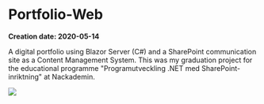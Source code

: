 # Portfolio-Web

**Creation date: 2020-05-14**

A digital portfolio using Blazor Server (C#) and a SharePoint communication site as a Content Management System. This was my graduation project for the educational programme "Programutveckling .NET med SharePoint-inriktning" at Nackademin.


![](http://i.imgur.com/OUkLi.gif)
